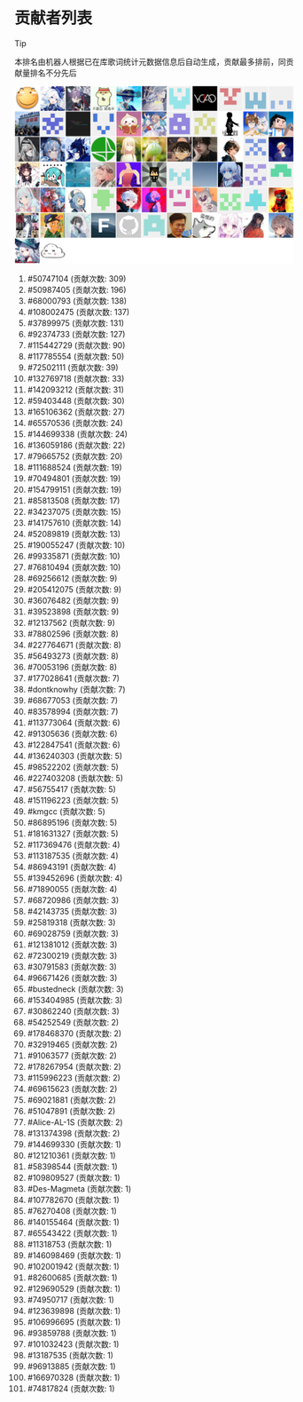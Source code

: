 # 贡献者列表

> [!TIP]
> 本排名由机器人根据已在库歌词统计元数据信息后自动生成，贡献最多排前，同贡献量排名不分先后

![贡献者头像画廊](./CONTRIBUTORS.svg)

1. #50747104 (贡献次数: 309)
2. #50987405 (贡献次数: 196)
3. #68000793 (贡献次数: 138)
4. #108002475 (贡献次数: 137)
5. #37899975 (贡献次数: 131)
6. #92374733 (贡献次数: 127)
7. #115442729 (贡献次数: 90)
8. #117785554 (贡献次数: 50)
9. #72502111 (贡献次数: 39)
10. #132769718 (贡献次数: 33)
11. #142093212 (贡献次数: 31)
12. #59403448 (贡献次数: 30)
13. #165106362 (贡献次数: 27)
14. #65570536 (贡献次数: 24)
15. #144699338 (贡献次数: 24)
16. #136059186 (贡献次数: 22)
17. #79665752 (贡献次数: 20)
18. #111688524 (贡献次数: 19)
19. #70494801 (贡献次数: 19)
20. #154799151 (贡献次数: 19)
21. #85813508 (贡献次数: 17)
22. #34237075 (贡献次数: 15)
23. #141757610 (贡献次数: 14)
24. #52089819 (贡献次数: 13)
25. #190055247 (贡献次数: 10)
26. #99335871 (贡献次数: 10)
27. #76810494 (贡献次数: 10)
28. #69256612 (贡献次数: 9)
29. #205412075 (贡献次数: 9)
30. #36076482 (贡献次数: 9)
31. #39523898 (贡献次数: 9)
32. #12137562 (贡献次数: 9)
33. #78802596 (贡献次数: 8)
34. #227764671 (贡献次数: 8)
35. #56493273 (贡献次数: 8)
36. #70053196 (贡献次数: 8)
37. #177028641 (贡献次数: 7)
38. #dontknowhy (贡献次数: 7)
39. #68677053 (贡献次数: 7)
40. #83578994 (贡献次数: 7)
41. #113773064 (贡献次数: 6)
42. #91305636 (贡献次数: 6)
43. #122847541 (贡献次数: 6)
44. #136240303 (贡献次数: 5)
45. #98522202 (贡献次数: 5)
46. #227403208 (贡献次数: 5)
47. #56755417 (贡献次数: 5)
48. #151196223 (贡献次数: 5)
49. #kmgcc (贡献次数: 5)
50. #86895196 (贡献次数: 5)
51. #181631327 (贡献次数: 5)
52. #117369476 (贡献次数: 4)
53. #113187535 (贡献次数: 4)
54. #86943191 (贡献次数: 4)
55. #139452696 (贡献次数: 4)
56. #71890055 (贡献次数: 4)
57. #68720986 (贡献次数: 3)
58. #42143735 (贡献次数: 3)
59. #25819318 (贡献次数: 3)
60. #69028759 (贡献次数: 3)
61. #121381012 (贡献次数: 3)
62. #72300219 (贡献次数: 3)
63. #30791583 (贡献次数: 3)
64. #96671426 (贡献次数: 3)
65. #bustedneck (贡献次数: 3)
66. #153404985 (贡献次数: 3)
67. #30862240 (贡献次数: 3)
68. #54252549 (贡献次数: 2)
69. #178468370 (贡献次数: 2)
70. #32919465 (贡献次数: 2)
71. #91063577 (贡献次数: 2)
72. #178267954 (贡献次数: 2)
73. #115996223 (贡献次数: 2)
74. #69615623 (贡献次数: 2)
75. #69021881 (贡献次数: 2)
76. #51047891 (贡献次数: 2)
77. #Alice-AL-1S (贡献次数: 2)
78. #131374398 (贡献次数: 2)
79. #144699330 (贡献次数: 1)
80. #121210361 (贡献次数: 1)
81. #58398544 (贡献次数: 1)
82. #109809527 (贡献次数: 1)
83. #Des-Magmeta (贡献次数: 1)
84. #107782670 (贡献次数: 1)
85. #76270408 (贡献次数: 1)
86. #140155464 (贡献次数: 1)
87. #65543422 (贡献次数: 1)
88. #11318753 (贡献次数: 1)
89. #146098469 (贡献次数: 1)
90. #102001942 (贡献次数: 1)
91. #82600685 (贡献次数: 1)
92. #129690529 (贡献次数: 1)
93. #74950717 (贡献次数: 1)
94. #123639898 (贡献次数: 1)
95. #106996695 (贡献次数: 1)
96. #93859788 (贡献次数: 1)
97. #101032423 (贡献次数: 1)
98. #13187535 (贡献次数: 1)
99. #96913885 (贡献次数: 1)
100. #166970328 (贡献次数: 1)
101. #74817824 (贡献次数: 1)
